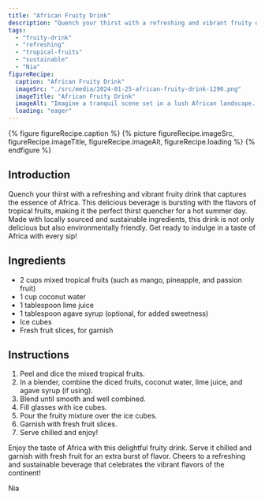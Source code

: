 ```yaml
---
title: "African Fruity Drink"
description: "Quench your thirst with a refreshing and vibrant fruity drink inspired by Africa. Made with mixed tropical fruits, coconut water, and a hint of lime, this drink is the perfect way to cool down on a hot summer day. Serve it chilled and garnish with fresh fruit slices for an extra burst of flavor."
tags:
  - "fruity-drink"
  - "refreshing"
  - "tropical-fruits"
  - "sustainable"
  - "Nia"
figureRecipe: 
  caption: "African Fruity Drink"
  imageSrc: "./src/media/2024-01-25-african-fruity-drink-1290.png"
  imageTitle: "African Fruity Drink"
  imageAlt: "Imagine a tranquil scene set in a lush African landscape. You find yourself seated at a table, engulfed by vibrant greenery. A pitcher of a delightful African fruity drink sits atop the table, filled to the brim with tropical fruits such as mango, pineapple, and passion fruit. Ice cubes float within, catching and reflecting sunlight in a mesmerizing manner. Slices of fresh fruits are meticulously organized by the side, adding a splash of color to the already vibrant setting. Notice the emphasis on sustainability and local sourcing of ingredients which contributes to the drink's eco-friendly nature. As you bring the glass to your lips, you are greeted by the tantalizing aroma of coconut water, edged with a hint of lime, inviting you to partake. Experience invigoration with each sip of this exquisite beverage, as the distinct refreshing flavors transport you into a tropical paradise."
  loading: "eager"
---
```


{% figure figureRecipe.caption %}
{% picture figureRecipe.imageSrc, figureRecipe.imageTitle, figureRecipe.imageAlt, figureRecipe.loading %}
{% endfigure %}

## Introduction

Quench your thirst with a refreshing and vibrant fruity drink that captures the essence of Africa. This delicious beverage is bursting with the flavors of tropical fruits, making it the perfect thirst quencher for a hot summer day. Made with locally sourced and sustainable ingredients, this drink is not only delicious but also environmentally friendly. Get ready to indulge in a taste of Africa with every sip!

## Ingredients

- 2 cups mixed tropical fruits (such as mango, pineapple, and passion fruit)
- 1 cup coconut water
- 1 tablespoon lime juice
- 1 tablespoon agave syrup (optional, for added sweetness)
- Ice cubes
- Fresh fruit slices, for garnish

## Instructions

1. Peel and dice the mixed tropical fruits.
2. In a blender, combine the diced fruits, coconut water, lime juice, and agave syrup (if using).
3. Blend until smooth and well combined.
4. Fill glasses with ice cubes.
5. Pour the fruity mixture over the ice cubes.
6. Garnish with fresh fruit slices.
7. Serve chilled and enjoy!

Enjoy the taste of Africa with this delightful fruity drink. Serve it chilled and garnish with fresh fruit for an extra burst of flavor. Cheers to a refreshing and sustainable beverage that celebrates the vibrant flavors of the continent!

Nia

